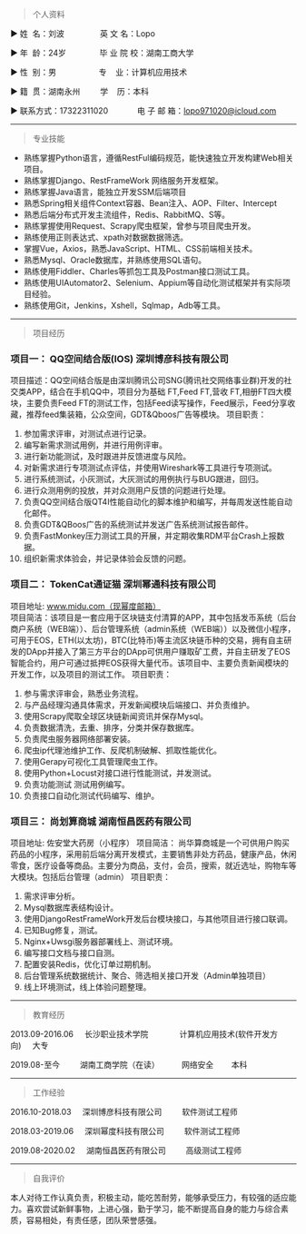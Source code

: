 > 个人资料 


▶ 姓  名：刘波                英 文 名：Lopo

▶ 年  龄：24岁               毕 业 院 校：湖南工商大学

▶ 性  别：男                   专    业：计算机应用技术

▶ 籍  贯：湖南永州         学    历：本科

▶ 联系方式：17322311020             电 子 邮 箱：lopo971020@icloud.com

---

> 专业技能

- 熟练掌握Python语言，遵循RestFul编码规范，能快速独立开发构建Web相关项目。
- 熟练掌握Django、RestFrameWork 网络服务开发框架。
- 熟练掌握Java语言，能独立开发SSM后端项目
- 熟悉Spring相关组件Context容器、Bean注入、AOP、Filter、Intercept
- 熟悉后端分布式开发主流组件，Redis、RabbitMQ、S等。
- 熟练掌握使用Request、Scrapy爬虫框架，曾参与项目爬虫开发。
- 熟练使用正则表达式、xpath对数据数据筛选。
- 掌握Vue，Axios，熟悉JavaScript、HTML、CSS前端相关技术。
- 熟悉Mysql、Oracle数据库，并熟练使用SQL语句。
- 熟练使用Fiddler、Charles等抓包工具及Postman接口测试工具。
- 熟练使用UIAutomator2、Selenium、Appium等自动化测试框架并有实际项目经验。
- 熟练使用Git，Jenkins，Xshell，Sqlmap，Adb等工具。

---
> 项目经历

### 项目一： QQ空间结合版(IOS)  深圳博彦科技有限公司
项目描述：QQ空间结合版是由深圳腾讯公司SNG(腾讯社交网络事业群)开发的社交类APP，结合在手机QQ中，项目分为基础 FT,Feed FT,营收 FT,相册FT四大模块，主要负责Feed FT的测试工作，包括Feed读写操作，Feed展示，Feed分享收藏，推荐feed集装箱，公众空间，GDT&Qboos广告等模块。
项目职责：
1. 参加需求评审，对测试点进行记录。
2. 编写新需求测试用例，并进行用例评审。
3. 进行新功能测试，及时跟进并反馈进度与风险。
4. 对新需求进行专项测试点评估，并使用Wireshark等工具进行专项测试。
5. 进行系统测试，小灰测试，大灰测试的用例执行与BUG跟进，回归。
6. 进行众测用例的投放，并对众测用户反馈的问题进行处理。
7. 负责QQ空间结合版QT4I性能自动化的脚本维护和编写，并每周发送性能自动化邮件。
8. 负责GDT&QBoos广告的系统测试并发送广告系统测试报告邮件。
9. 负责FastMonkey压力测试工具的开展，并定期收集RDM平台Crash上报数据。
12. 组织新需求体验会，并记录体验会反馈的问题。

### 项目二： TokenCat通证猫  深圳幂通科技有限公司
项目地址: www.midu.com（现幂度邮箱）  
项目简洁：该项目是一套应用于区块链支付清算的APP，其中包括发币系统（后台商户系统（WEB端））、后台管理系统（admin系统（WEB端））以及微信小程序，可用于EOS，ETH(以太坊)，BTC(比特币)等主流区块链币种的交易，拥有自主研发的DApp并接入了第三方平台的DApp可供用户赚取矿工费，并自主研发了EOS智能合约，用户可通过抵押EOS获得大量代币。该项目中、主要负责新闻模块的开发工作，以及项目的测试工作。
项目职责：
1. 参与需求评审会，熟悉业务流程。
2. 与产品经理沟通具体需求，开发新闻模块后端接口、并负责维护。
3. 使用Scrapy爬取全球区块链新闻资讯并保存Mysql。	
4. 负责数据清洗，去重、排序，分类并保存数据库。
5. 负责爬虫服务器网络部署安装。
6. 爬虫ip代理池维护工作、反爬机制破解、抓取性能优化。
7. 使用Gerapy可视化工具管理爬虫工作。
8. 使用Python+Locust对接口进行性能测试，并发测试。
9. 负责功能测试 测试用例编写。
10. 负责接口自动化测试代码编写、维护。

### 项目三： 尚划算商城  湖南恒昌医药有限公司
项目地址:  佐安堂大药房（小程序）
项目简洁： 尚华算商城是一个可供用户购买药品的小程序，采用前后端分离开发模式，主要销售非处方药品，健康产品，休闲零食，医疗设备等商品。主要分为商品，支付，会员，搜索，就近选址，购物车等大模块。包括后台管理（admin）
项目职责：
1. 需求评审分析。
2. Mysql数据库表结构设计。
3. 使用DjangoRestFrameWork开发后台模块接口，与其他项目进行接口联调。
4. 已知Bug修复，测试。
5. Nginx+Uwsgi服务器部署线上、测试环境。
6. 编写接口文档与接口自测。
7. 配置安装Redis，优化订单过期机制。
8. 后台管理系统数据统计、聚合、筛选相关接口开发（Admin单独项目）
9. 线上环境测试，线上体验问题整理。

---
> 教育经历

2013.09-2016.06     长沙职业技术学院                     计算机应用技术(软件开发方向)     大专

2019.08-至今         湖南工商学院（在读）                 网络安全        本科

---
> 工作经验

2016.10-2018.03     深圳博彦科技有限公司         软件测试工程师

2018.03-2019.06     深圳幂度科技有限公司         软件测试工程师

2019.08-2020.02     湖南恒昌医药有限公司         高级测试工程师

---
> 自我评价

本人对待工作认真负责，积极主动，能吃苦耐劳，能够承受压力，有较强的适应能力。喜欢尝试新鲜事物，上进心强，勤于学习，能不断提高自身的能力与综合素质，容易相处，有责任感，团队荣誉感强。

